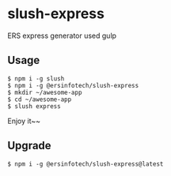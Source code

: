slush-express
=============

ERS express generator used gulp

Usage
-----

```shell
$ npm i -g slush
$ npm i -g @ersinfotech/slush-express
$ mkdir ~/awesome-app
$ cd ~/awesome-app
$ slush express
```

Enjoy it~~

Upgrade
-------

```shell
$ npm i -g @ersinfotech/slush-express@latest
```
